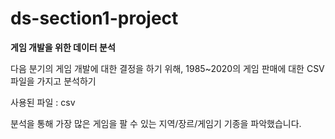 # ds-section1-project
**게임 개발을 위한 데이터 분석**

다음 분기의 게임 개발에 대한 결정을 하기 위해, 1985~2020의 게임 판매에 대한 CSV 파일을 가지고 분석하기

사용된 파일 : csv

분석을 통해 가장 많은 게임을 팔 수 있는 지역/장르/게임기 기종을 파악했습니다.
